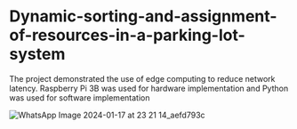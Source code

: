 # Dynamic-sorting-and-assignment-of-resources-in-a-parking-lot-system
The project demonstrated the use of edge computing to reduce network latency. Raspberry Pi 3B was used for hardware implementation and Python was used for software implementation


![WhatsApp Image 2024-01-17 at 23 21 14_aefd793c](https://github.com/Brinda15/Dynamic-sorting-and-assignment-of-resources-in-a-parking-lot-system/assets/113205171/e82794f7-a9c2-4f23-8198-6ea18d66bf86)
